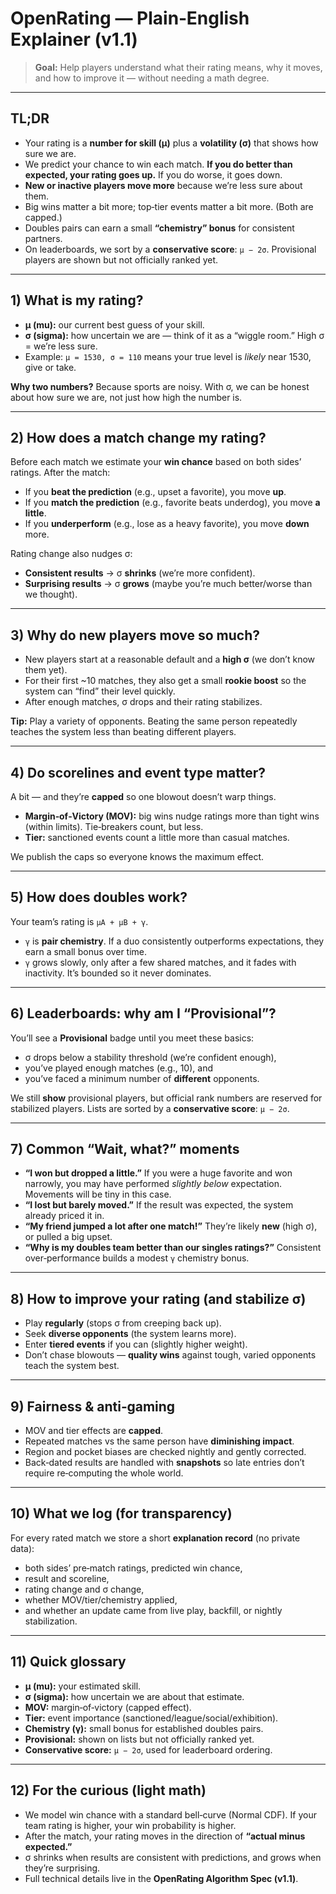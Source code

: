 # OpenRating — Plain‑English Explainer (v1.1)

> **Goal:** Help players understand what their rating means, why it moves, and how to improve it — without needing a math degree.

---

## TL;DR
- Your rating is a **number for skill (μ)** plus a **volatility (σ)** that shows how sure we are.
- We predict your chance to win each match. **If you do better than expected, your rating goes up.** If you do worse, it goes down.
- **New or inactive players move more** because we’re less sure about them.
- Big wins matter a bit more; top‑tier events matter a bit more. (Both are capped.)
- Doubles pairs can earn a small **“chemistry” bonus** for consistent partners.
- On leaderboards, we sort by a **conservative score**: `μ − 2σ`. Provisional players are shown but not officially ranked yet.

---

## 1) What is my rating?
- **μ (mu):** our current best guess of your skill.
- **σ (sigma):** how uncertain we are — think of it as a “wiggle room.” High σ = we’re less sure.
- Example: `μ = 1530, σ = 110` means your true level is *likely* near 1530, give or take.

**Why two numbers?** Because sports are noisy. With σ, we can be honest about how sure we are, not just how high the number is.

---

## 2) How does a match change my rating?
Before each match we estimate your **win chance** based on both sides’ ratings. After the match:
- If you **beat the prediction** (e.g., upset a favorite), you move **up**.
- If you **match the prediction** (e.g., favorite beats underdog), you move **a little**.
- If you **underperform** (e.g., lose as a heavy favorite), you move **down** more.

Rating change also nudges σ:
- **Consistent results** → σ **shrinks** (we’re more confident).
- **Surprising results** → σ **grows** (maybe you’re much better/worse than we thought).

---

## 3) Why do new players move so much?
- New players start at a reasonable default and a **high σ** (we don’t know them yet).
- For their first ~10 matches, they also get a small **rookie boost** so the system can “find” their level quickly.
- After enough matches, σ drops and their rating stabilizes.

**Tip:** Play a variety of opponents. Beating the same person repeatedly teaches the system less than beating different players.

---

## 4) Do scorelines and event type matter?
A bit — and they’re **capped** so one blowout doesn’t warp things.
- **Margin‑of‑Victory (MOV):** big wins nudge ratings more than tight wins (within limits). Tie‑breakers count, but less.
- **Tier:** sanctioned events count a little more than casual matches.

We publish the caps so everyone knows the maximum effect.

---

## 5) How does doubles work?
Your team’s rating is `μA + μB + γ`.
- `γ` is **pair chemistry**. If a duo consistently outperforms expectations, they earn a small bonus over time.
- `γ` grows slowly, only after a few shared matches, and it fades with inactivity. It’s bounded so it never dominates.

---

## 6) Leaderboards: why am I “Provisional”?
You’ll see a **Provisional** badge until you meet these basics:
- σ drops below a stability threshold (we’re confident enough),
- you’ve played enough matches (e.g., 10), and
- you’ve faced a minimum number of **different** opponents.

We still **show** provisional players, but official rank numbers are reserved for stabilized players. Lists are sorted by a **conservative score**: `μ − 2σ`.

---

## 7) Common “Wait, what?” moments
- **“I won but dropped a little.”** If you were a huge favorite and won narrowly, you may have performed *slightly below* expectation. Movements will be tiny in this case.
- **“I lost but barely moved.”** If the result was expected, the system already priced it in.
- **“My friend jumped a lot after one match!”** They’re likely **new** (high σ), or pulled a big upset.
- **“Why is my doubles team better than our singles ratings?”** Consistent over‑performance builds a modest `γ` chemistry bonus.

---

## 8) How to improve your rating (and stabilize σ)
- Play **regularly** (stops σ from creeping back up).
- Seek **diverse opponents** (the system learns more).
- Enter **tiered events** if you can (slightly higher weight).
- Don’t chase blowouts — **quality wins** against tough, varied opponents teach the system best.

---

## 9) Fairness & anti‑gaming
- MOV and tier effects are **capped**.
- Repeated matches vs the same person have **diminishing impact**.
- Region and pocket biases are checked nightly and gently corrected.
- Back‑dated results are handled with **snapshots** so late entries don’t require re‑computing the whole world.

---

## 10) What we log (for transparency)
For every rated match we store a short **explanation record** (no private data):
- both sides’ pre‑match ratings, predicted win chance,
- result and scoreline,
- rating change and σ change,
- whether MOV/tier/chemistry applied,
- and whether an update came from live play, backfill, or nightly stabilization.

---

## 11) Quick glossary
- **μ (mu):** your estimated skill.
- **σ (sigma):** how uncertain we are about that estimate.
- **MOV:** margin‑of‑victory (capped effect).
- **Tier:** event importance (sanctioned/league/social/exhibition).
- **Chemistry (γ):** small bonus for established doubles pairs.
- **Provisional:** shown on lists but not officially ranked yet.
- **Conservative score:** `μ − 2σ`, used for leaderboard ordering.

---

## 12) For the curious (light math)
- We model win chance with a standard bell‑curve (Normal CDF). If your team rating is higher, your win probability is higher.
- After the match, your rating moves in the direction of **“actual minus expected.”**
- σ shrinks when results are consistent with predictions, and grows when they’re surprising.
- Full technical details live in the **OpenRating Algorithm Spec (v1.1)**.